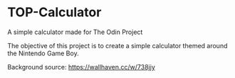 # TOP-Calculator
A simple calculator made for The Odin Project

The objective of this project is to create a simple calculator themed around the Nintendo Game Boy.

Background source: https://wallhaven.cc/w/738jjy